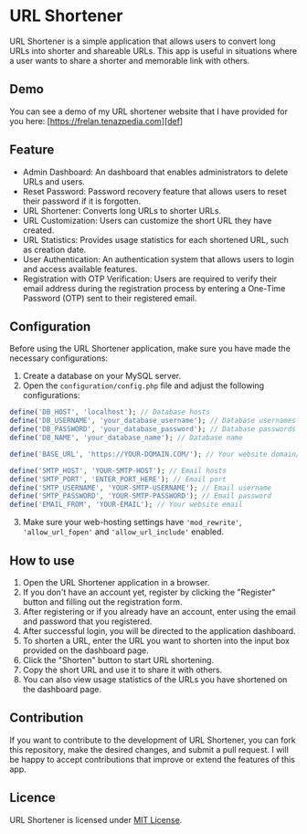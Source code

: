 # URL Shortener

URL Shortener is a simple application that allows users to convert long URLs into shorter and shareable URLs. This app is useful in situations where a user wants to share a shorter and memorable link with others.

## Demo

You can see a demo of my URL shortener website that I have provided for you here: [https://frelan.tenazpedia.com][def]

## Feature

- Admin Dashboard: An dashboard that enables administrators to delete URLs and users.
- Reset Password: Password recovery feature that allows users to reset their password if it is forgotten.
- URL Shortener: Converts long URLs to shorter URLs.
- URL Customization: Users can customize the short URL they have created.
- URL Statistics: Provides usage statistics for each shortened URL, such as creation date.
- User Authentication: An authentication system that allows users to login and access available features.
- Registration with OTP Verification: Users are required to verify their email address during the registration process by entering a One-Time Password (OTP) sent to their registered email.

## Configuration

Before using the URL Shortener application, make sure you have made the necessary configurations:

1. Create a database on your MySQL server.
2. Open the `configuration/config.php` file and adjust the following configurations:

```php
define('DB_HOST', 'localhost'); // Database hosts
define('DB_USERNAME', 'your_database_username'); // Database usernames
define('DB_PASSWORD', 'your_database_password'); // Database passwords
define('DB_NAME', 'your_database_name'); // Database name

define('BASE_URL', 'https://YOUR-DOMAIN.COM/'); // Your website domain/subdomain

define('SMTP_HOST', 'YOUR-SMTP-HOST'); // Email hosts
define('SMTP_PORT', 'ENTER_PORT_HERE'); // Email port
define('SMTP_USERNAME', 'YOUR-SMTP-USERNAME'); // Email username
define('SMTP_PASSWORD', 'YOUR-SMTP-PASSWORD'); // Email password
define('EMAIL_FROM', 'YOUR-EMAIL'); // Your website email
```

3. Make sure your web-hosting settings have ```'mod_rewrite'```, ```'allow_url_fopen'``` and ```'allow_url_include'``` enabled.

## How to use

1. Open the URL Shortener application in a browser.
2. If you don't have an account yet, register by clicking the "Register" button and filling out the registration form.
3. After registering or if you already have an account, enter using the email and password that you registered.
4. After successful login, you will be directed to the application dashboard.
5. To shorten a URL, enter the URL you want to shorten into the input box provided on the dashboard page.
6. Click the "Shorten" button to start URL shortening.
7. Copy the short URL and use it to share it with others.
8. You can also view usage statistics of the URLs you have shortened on the dashboard page.

## Contribution

If you want to contribute to the development of URL Shortener, you can fork this repository, make the desired changes, and submit a pull request. I will be happy to accept contributions that improve or extend the features of this app.

## Licence

URL Shortener is licensed under [MIT License](LICENSE).

[def]: https://frelan.tenazpedia.com